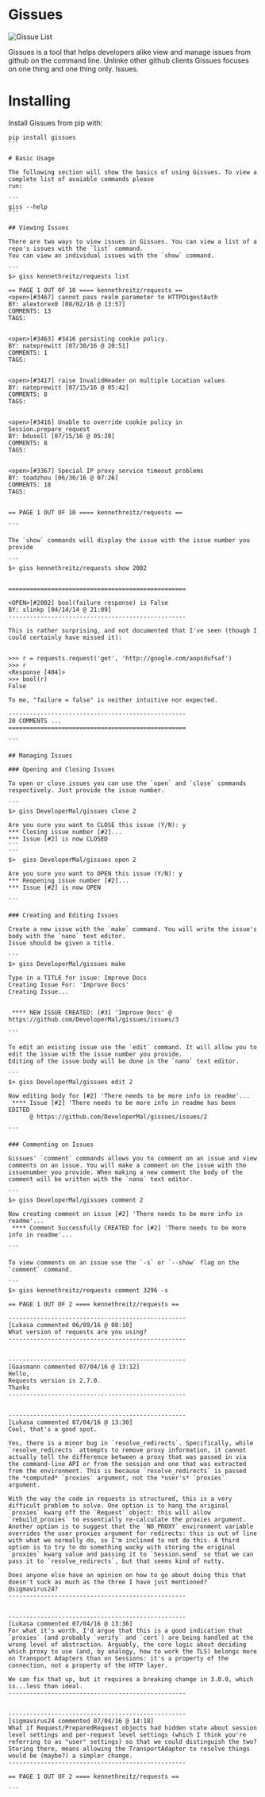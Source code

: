 # Gissues
![Gissue List](https://s8.postimg.org/rwxz5sffp/Gissues_List.png)

Gissues is a tool that helps developers alike view and manage issues from github on the command line. Unlinke other github clients Gissues focuses on one thing and one thing only. Issues. 

# Installing

Install Gissues from pip with:

````
pip install gissues
```

# Basic Usage

The following section will show the basics of using Gissues. To view a complete list of avaiable commands please
run:

```
giss --help
```

## Viewing Issues

There are two ways to view issues in Gissues. You can view a list of a repo's issues with the `list` command. 
You can view an individual issues with the `show` command.

```
$> giss kennethreitz/requests list

== PAGE 1 OUT OF 10 ==== kennethreitz/requests ==
<open>[#3467] cannot pass realm parameter to HTTPDigestAuth
BY: alextorex0 [08/02/16 @ 13:57]
COMMENTS: 13
TAGS: 


<open>[#3463] #3416 persisting cookie policy.
BY: nateprewitt [07/30/16 @ 20:51]
COMMENTS: 1
TAGS: 


<open>[#3417] raise InvalidHeader on multiple Location values
BY: nateprewitt [07/15/16 @ 05:42]
COMMENTS: 8
TAGS: 


<open>[#3416] Unable to override cookie policy in Session.prepare_request
BY: bdusell [07/15/16 @ 05:20]
COMMENTS: 8
TAGS: 


<open>[#3367] Special IP proxy service timeout problems
BY: toadzhou [06/30/16 @ 07:26]
COMMENTS: 18
TAGS: 


== PAGE 1 OUT OF 10 ==== kennethreitz/requests ==

```

The `show` commands will display the issue with the issue number you provide

```
$> giss kennethreitz/requests show 2002


==================================================

<OPEN>[#2002] bool(failure response) is False
BY: slinkp [04/14/14 @ 21:09]
--------------------------------------------------

This is rather surprising, and not documented that I've seen (though I could certainly have missed it):
 

>>> r = requests.request('get', 'http://google.com/aopsdufsaf')
>>> r
<Response [404]>
>>> bool(r)
False

To me, "failure = false" is neither intuitive nor expected.

--------------------------------------------------
20 COMMENTS ...
==================================================

```

## Managing Issues

### Opening and Closing Issues

To open or close issues you can use the `open` and `close` commands respectively. Just provide the issue number.

```
$> giss DeveloperMal/gissues close 2

Are you sure you want to CLOSE this issue (Y/N): y
*** Closing issue number [#2]...
*** Issue [#2] is now CLOSED
```
```
$>  giss DeveloperMal/gissues open 2

Are you sure you want to OPEN this issue (Y/N): y
*** Reopening issue number [#2]...
*** Issue [#2] is now OPEN

```

### Creating and Editing Issues

Create a new issue with the `make` command. You will write the issue's body with the `nano` text editor.
Issue should be given a title. 

```
$> giss DeveloperMal/gissues make 

Type in a TITLE for issue: Improve Docs
Creating Issue For: 'Improve Docs'
Creating Issue...


 **** NEW ISSUE CREATED: [#3] 'Improve Docs' @ https://github.com/DeveloperMal/gissues/issues/3

```

To edit an existing issue use the `edit` command. It will allow you to edit the issue with the issue number you provide. 
Editing of the issue body will be done in the `nano` text editor.

```
$> giss DeveloperMal/gissues edit 2

Now editing body for [#2] 'There needs to be more info in readme'...
 **** Issue [#2] 'There needs to be more info in readme has been EDITED 
      @ https://github.com/DeveloperMal/gissues/issues/2

```

### Commenting on Issues

Gissues' `comment` commands allows you to comment on an issue and view comments on an issue. You will make a comment on the issue with the issuenumber you provide. When making a new comment the body of the comment will be written with the `nano` text editor. 

```
$> giss DeveloperMal/gissues comment 2

Now creating comment on issue [#2] 'There needs to be more info in readme'...
 **** Comment Successfully CREATED for [#2] 'There needs to be more info in readme'...

```

To view comments on an issue use the `-s` or `--show` flag on the `comment` command.

```
$> giss kennethreitz/requests comment 3296 -s

== PAGE 1 OUT OF 2 ==== kennethreitz/requests ==

--------------------------------------------------
[Lukasa commented 06/09/16 @ 08:10]
What version of requests are you using?
--------------------------------------------------


--------------------------------------------------
[Gaasmann commented 07/04/16 @ 13:12]
Hello,
Requests version is 2.7.0.
Thanks
--------------------------------------------------


--------------------------------------------------
[Lukasa commented 07/04/16 @ 13:30]
Cool, that's a good spot.

Yes, there is a minor bug in `resolve_redirects`. Specifically, while `resolve_redirects` attempts to remove proxy information, it cannot actually tell the difference between a proxy that was passed in via the command-line API or from the session and one that was extracted from the environment. This is because `resolve_redirects` is passed the *computed* `proxies` argument, not the *user's* `proxies` argument.

With the way the code in requests is structured, this is a very difficult problem to solve. One option is to hang the original `proxies` kwarg off the `Request` object: this will allow `rebuild_proxies` to essentially re-calculate the proxies argument. Another option is to suggest that the `NO_PROXY` environment variable overrides the user proxies argument for redirects: this is out of line with what we normally do, so I'm inclined to not do this. A third option is to try to do something wacky with storing the original `proxies` kwarg value and passing it to `Session.send` so that we can pass it to `resolve_redirects`, but that seems kind of nutty.

Does anyone else have an opinion on how to go about doing this that doesn't suck as much as the three I have just mentioned? @sigmavirus24?
--------------------------------------------------


--------------------------------------------------
[Lukasa commented 07/04/16 @ 13:36]
For what it's worth, I'd argue that this is a good indication that `proxies` (and probably `verify` and `cert`) are being handled at the wrong level of abstraction. Arguably, the core logic about deciding which proxy to use (and, by analogy, how to work the TLS) belongs more on Transport Adapters than on Sessions: it's a property of the connection, not a property of the HTTP layer.

We can fix that up, but it requires a breaking change in 3.0.0, which is...less than ideal.
--------------------------------------------------


--------------------------------------------------
[sigmavirus24 commented 07/04/16 @ 14:18]
What if Request/PreparedRequest objects had hidden state about session level settings and per-request level settings (which I think you're referring to as "user" settings) so that we could distinguish the two? Storing there, means allowing the TransportAdapter to resolve things would be (maybe?) a simpler change.
--------------------------------------------------

== PAGE 1 OUT OF 2 ==== kennethreitz/requests ==

```
